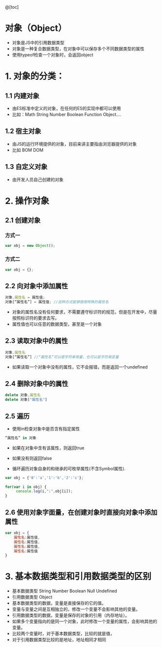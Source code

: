 @[toc]
# 对象（Object）
- 对象是JS中的引用数据类型
- 对象是一种复合数据类型，在对象中可以保存多个不同数据类型的属性
- 使用typeof检查一个对象时，会返回object

# 1. 对象的分类：
## 1.1 内建对象
- 由ES标准中定义的对象，在任何的ES的实现中都可以使用
- 比如：Math String Number Boolean Function Object….

## 1.2 宿主对象
- 由JS的运行环境提供的对象，目前来讲主要指由浏览器提供的对象
- 比如 BOM DOM

## 1.3 自定义对象
- 由开发人员自己创建的对象  

# 2. 操作对象
## 2.1 创建对象

### 方式一
```javascript
var obj = new Object();
```

### 方式二
```javascript
var obj = {};
```

## 2.2 向对象中添加属性

```javascript
对象.属性名 = 属性值;
对象[“属性名”] = 属性值; //这种方式能够使用特殊的属性名
```

- 对象的属性名没有任何要求，不需要遵守标识符的规范，但是在开发中，尽量按照标识符的要求去写。
- 属性值也可以任意的数据类型，甚至是一个对象

## 2.3 读取对象中的属性

```javascript
对象.属性名
对象[“属性名”] //“属性名”可以使字符串常量，也可以是字符串变量
```
- 如果读取一个对象中没有的属性，它不会报错，而是返回一个undefined

## 2.4 删除对象中的属性

```javascript
delete 对象.属性名  
delete 对象["属性名"]
```

## 2.5 遍历
- 使用in检查对象中是否含有指定属性

```javascript
”属性名” in 对象
```

- 如果在对象中含有该属性，则返回true
- 如果没有则返回false

- 循环遍历对象自身的和继承的可枚举属性(不含Symbol属性).  


```javascript
var obj = {'0':'a','1':'b','2':'c'};  
  
for(var i in obj) {  
     console.log(i,":",obj[i]);  
}
```

## 2.6 使用对象字面量，在创建对象时直接向对象中添加属性

```javascript
var obj = {  
    属性名:属性值,  
    属性名:属性值,  
    属性名:属性值,  
    属性名:属性值  
}
```
# 3. 基本数据类型和引用数据类型的区别
- 基本数据类型
String Number Boolean Null Undefined
- 引用数据类型
Object
- 基本数据类型的数据，变量是直接保存的它的值。
- 变量与变量之间是互相独立的，修改一个变量不会影响其他的变量。
- 引用数据类型的数据，变量是保存的对象的引用（内存地址）。
- 如果多个变量指向的是同一个对象，此时修改一个变量的属性，会影响其他的变量。
- 比较两个变量时，对于基本数据类型，比较的就是值，
- 对于引用数据类型比较的是地址，地址相同才相同


